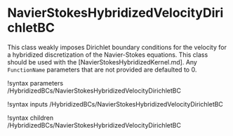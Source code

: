 # NavierStokesHybridizedVelocityDirichletBC

This class weakly imposes Dirichlet boundary conditions for the velocity for a
hybridized discretization of the Navier-Stokes equations. This class should be
used with the [NavierStokesHybridizedKernel.md]. Any `FunctionName` parameters
that are not provided are defaulted to 0.

!syntax parameters /HybridizedBCs/NavierStokesHybridizedVelocityDirichletBC

!syntax inputs /HybridizedBCs/NavierStokesHybridizedVelocityDirichletBC

!syntax children /HybridizedBCs/NavierStokesHybridizedVelocityDirichletBC
